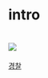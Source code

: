 # intro
# ![](http://cfile9.uf.tistory.com/image/2235694753D705AB066949)  
[경찰](https://www.youtube.com/watch?v=wmtraoC5f_I)
